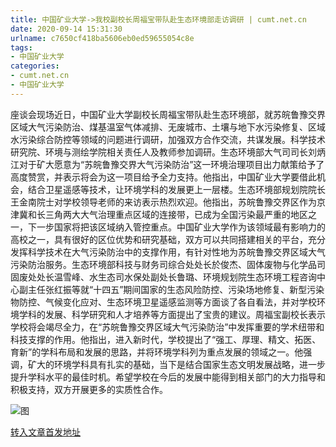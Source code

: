 ```yaml
---
title: 中国矿业大学->我校副校长周福宝带队赴生态环境部走访调研 | cumt.net.cn
date: 2020-09-14 15:31:30
urlname: c7650cf418ba5606eb0ed59655054c8e
tags: 
- 中国矿业大学
categories:
- cumt.net.cn
- 中国矿业大学
---
```

座谈会现场近日，中国矿业大学副校长周福宝带队赴生态环境部，就苏皖鲁豫交界区域大气污染防治、煤基温室气体减排、无废城市、土壤与地下水污染修复、区域水污染综合防控等领域的问题进行调研，加强双方合作交流，共谋发展。科学技术研究院、环境与测绘学院相关责任人及教师参加调研。生态环境部大气司司长刘炳江对于矿大愿意为“苏皖鲁豫交界大气污染防治”这一环境治理项目出力献策给予了高度赞赏，并表示将会为这一项目给予全力支持。他指出，中国矿业大学要借此机会，结合卫星遥感等技术，让环境学科的发展更上一层楼。生态环境部规划院院长王金南院士对学校领导老师的来访表示热烈欢迎。他指出，苏皖鲁豫交界区作为京津冀和长三角两大大气治理重点区域的连接带，已成为全国污染最严重的地区之一，下一步国家将把该区域纳入管控重点。中国矿业大学作为该领域最有影响力的高校之一，具有很好的区位优势和研究基础，双方可以共同搭建相关的平台，充分发挥科学技术在大气污染防治中的支撑作用，有针对性地为苏皖鲁豫交界区域大气污染防治服务。生态环境部科技与财务司综合处处长於俊杰、固体废物与化学品司固废处处长温雪峰、水生态司水保处副处长鲁璐、环境规划院生态环境工程咨询中心副主任张红振等就“十四五”期间国家的生态风险防控、污染场地修复、新型污染物防控、气候变化应对、生态环境卫星遥感监测等方面谈了各自看法，并对学校环境学科的发展、科学研究和人才培养等方面提出了宝贵的建议。周福宝副校长表示学校将会竭尽全力，在“苏皖鲁豫交界区域大气污染防治”中发挥重要的学术纽带和科技支撑的作用。他指出，进入新时代，学校提出了“强工、厚理、精文、拓医、育新”的学科布局和发展的思路，并将环境学科列为重点发展的领域之一。他强调，矿大的环境学科具有扎实的基础，当下是结合国家生态文明发展战略，进一步提升学科水平的最佳时机。希望学校在今后的发展中能得到相关部门的大力指导和积极支持，双方开展更多的实质性合作。

![图](http://xwzx.cumt.edu.cn/_upload/article/images/2e/ca/588db2354cfb9b304bed58123b6d/8e2f6588-9061-479b-a638-750f16a3efa1.png)

[转入文章首发地址](http://xwzx.cumt.edu.cn/c3/e8/c523a574440/page.htm)